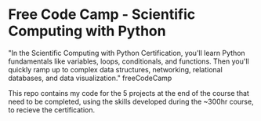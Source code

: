 # Free Code Camp - Scientific Computing with Python

"In the Scientific Computing with Python Certification, you'll learn Python fundamentals like variables, loops, conditionals, and functions. Then you'll quickly ramp up to complex data structures, networking, relational databases, and data visualization." freeCodeCamp

This repo contains my code for the 5 projects at the end of the course that need to be completed, using the skills developed during the ~300hr course, to recieve the certification.
